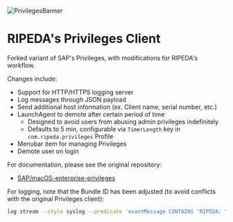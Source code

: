 ![PrivilegesBanner](readme_images/privileges_banner.gif)

# RIPEDA's Privileges Client

Forked variant of SAP's Privileges, with modifications for RIPEDA's workflow.

Changes include:

* Support for HTTP/HTTPS logging server
* Log messages through JSON payload
* Send additional host information (ex. Client name, serial number, etc.)
* LaunchAgent to demote after certain period of time
  * Designed to avoid users from abusing admin privileges indefinitely
  * Defaults to 5 min, configurable via `TimerLength` key in `com.ripeda.privileges` Profile
* Menubar item for managing Privileges
* Demote user on login

For documentation, please see the original repository:

* [SAP/macOS-enterprise-privileges](https://www.github.com/SAP/macOS-enterprise-privileges)

For logging, note that the Bundle ID has been adjusted (to avoid conflicts with the original Privileges client):
```sh
log stream --style syslog --predicate 'evantMessage CONTAINS "RIPEDA: "'
```
